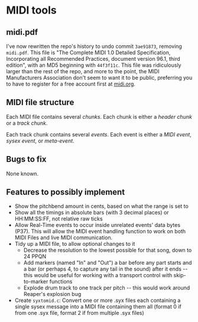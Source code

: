 # MIDI tools

## midi.pdf

I've now rewritten the repo's history to undo commit ```3ae91873```, removing ```midi.pdf```.  This file is "The Complete MIDI 1.0 Detailed Specification, Incorporating all Recommended Practices, document version 96.1, third edition", with an MD5 beginning with ```44f3f11c```.  This file was ridiculously larger than the rest of the repo, and more to the point, the MIDI Manufacturers Association don't seem to want it to be public, preferring you to have to register for a free account first at [midi.org](https://www.midi.org).

## MIDI file structure

Each MIDI file contains several *chunks*.  Each chunk is either a *header chunk* or a *track chunk*.

Each track chunk contains several *events*.  Each event is either a *MIDI event*, *sysex event*, or *meta-event*.

## Bugs to fix

None known.

## Features to possibly implement

* Show the pitchbend amount in cents, based on what the range is set to
* Show all the timings in absolute bars (with 3 decimal places) or HH:MM:SS:FF, not relative raw ticks
* Allow Real-Time events to occur inside unrelated events' data bytes (P37).  This will allow the MIDI event handling function to work on both MIDI Files and live MIDI communication.
* Tidy up a MIDI file, to allow optional changes to it
	* Decrease the resolution to the lowest possible for that song, down to 24 PPQN
	* Add markers (named "In" and "Out") a bar before any part starts and a bar (or perhaps 4, to capture any tail in the sound) after it ends -- this would be useful for working with a transport control with skip-to-marker functions
	* Explode drum track to one track per pitch -- this would work around Reaper's explosion bug
* Create ```syxtomid.c```: Convert one or more .syx files each containing a single sysex message into a MIDI file containing them all (format 0 if from one .syx file, format 2 if from multiple .syx files)
